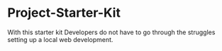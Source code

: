 # Project-Starter-Kit
With this starter kit Developers do not have to go through the struggles setting up a local web development. 
